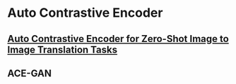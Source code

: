 # Auto Contrastive Encoder 

## [Auto Contrastive Encoder for Zero-Shot Image to Image Translation Tasks](./Zero%20shot%20Image%20to%20Image%20Translation)

## ACE-GAN
